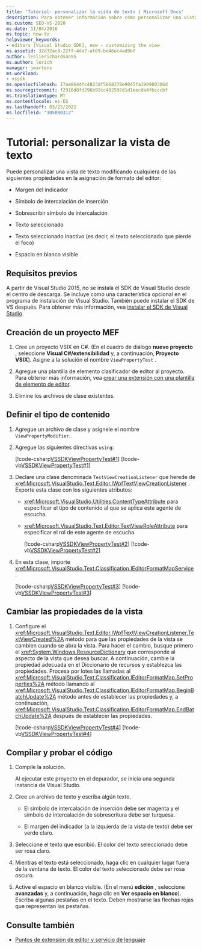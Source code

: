 ```yaml
---
title: 'Tutorial: personalizar la vista de texto | Microsoft Docs'
description: Para obtener información sobre cómo personalizar una vista de texto, modifique cualquiera de las distintas propiedades de la asignación de formato de editor mediante este tutorial.
ms.custom: SEO-VS-2020
ms.date: 11/04/2016
ms.topic: how-to
helpviewer_keywords:
- editors [Visual Studio SDK], new - customizing the view
ms.assetid: 32d32ac8-22ff-4de7-af69-bd46ec4ad9bf
author: leslierichardson95
ms.author: lerich
manager: jmartens
ms.workload:
- vssdk
ms.openlocfilehash: 17aa8644fc4823df5b68378e9045fa190980306d
ms.sourcegitcommit: f2916d8fd296b92cc402597d1d1eecda4f6cccbf
ms.translationtype: MT
ms.contentlocale: es-ES
ms.lasthandoff: 03/25/2021
ms.locfileid: "105080312"
---
```

# <a name="walkthrough-customize-the-text-view"></a>Tutorial: personalizar la vista de texto
Puede personalizar una vista de texto modificando cualquiera de las siguientes propiedades en la asignación de formato del editor:

- Margen del indicador

- Símbolo de intercalación de inserción

- Sobrescribir símbolo de intercalación

- Texto seleccionado

- Texto seleccionado inactivo (es decir, el texto seleccionado que pierde el foco)

- Espacio en blanco visible

## <a name="prerequisites"></a>Requisitos previos
 A partir de Visual Studio 2015, no se instala el SDK de Visual Studio desde el centro de descarga. Se incluye como una característica opcional en el programa de instalación de Visual Studio. También puede instalar el SDK de VS después. Para obtener más información, vea [instalar el SDK de Visual Studio](../extensibility/installing-the-visual-studio-sdk.md).

## <a name="create-a-mef-project"></a>Creación de un proyecto MEF

1. Cree un proyecto VSIX en C#. (En el cuadro de diálogo **nuevo proyecto** , seleccione **Visual C#/extensibilidad** y, a continuación, **Proyecto VSIX**). Asigne a la solución el nombre `ViewPropertyTest` .

2. Agregue una plantilla de elemento clasificador de editor al proyecto. Para obtener más información, vea [crear una extensión con una plantilla de elemento de editor](../extensibility/creating-an-extension-with-an-editor-item-template.md).

3. Elimine los archivos de clase existentes.

## <a name="define-the-content-type"></a>Definir el tipo de contenido

1. Agregue un archivo de clase y asígnele el nombre `ViewPropertyModifier`.

2. Agregue las siguientes directivas `using`:

    [!code-csharp[VSSDKViewPropertyTest#1](../extensibility/codesnippet/CSharp/walkthrough-customizing-the-text-view_1.cs)]
    [!code-vb[VSSDKViewPropertyTest#1](../extensibility/codesnippet/VisualBasic/walkthrough-customizing-the-text-view_1.vb)]

3. Declare una clase denominada `TestViewCreationListener` que herede de <xref:Microsoft.VisualStudio.Text.Editor.IWpfTextViewCreationListener> . Exporte esta clase con los siguientes atributos:

   - <xref:Microsoft.VisualStudio.Utilities.ContentTypeAttribute> para especificar el tipo de contenido al que se aplica este agente de escucha.

   - <xref:Microsoft.VisualStudio.Text.Editor.TextViewRoleAttribute> para especificar el rol de este agente de escucha.

     [!code-csharp[VSSDKViewPropertyTest#2](../extensibility/codesnippet/CSharp/walkthrough-customizing-the-text-view_2.cs)]
     [!code-vb[VSSDKViewPropertyTest#2](../extensibility/codesnippet/VisualBasic/walkthrough-customizing-the-text-view_2.vb)]

4. En esta clase, importe <xref:Microsoft.VisualStudio.Text.Classification.IEditorFormatMapService> .

    [!code-csharp[VSSDKViewPropertyTest#3](../extensibility/codesnippet/CSharp/walkthrough-customizing-the-text-view_3.cs)]
    [!code-vb[VSSDKViewPropertyTest#3](../extensibility/codesnippet/VisualBasic/walkthrough-customizing-the-text-view_3.vb)]

## <a name="change-the-view-properties"></a>Cambiar las propiedades de la vista

1. Configure el <xref:Microsoft.VisualStudio.Text.Editor.IWpfTextViewCreationListener.TextViewCreated%2A> método para que las propiedades de la vista se cambien cuando se abra la vista. Para hacer el cambio, busque primero el <xref:System.Windows.ResourceDictionary> que corresponde al aspecto de la vista que desea buscar. A continuación, cambie la propiedad adecuada en el Diccionario de recursos y establezca las propiedades. Procesa por lotes las llamadas al <xref:Microsoft.VisualStudio.Text.Classification.IEditorFormatMap.SetProperties%2A> método llamando al <xref:Microsoft.VisualStudio.Text.Classification.IEditorFormatMap.BeginBatchUpdate%2A> método antes de establecer las propiedades y, a continuación, <xref:Microsoft.VisualStudio.Text.Classification.IEditorFormatMap.EndBatchUpdate%2A> después de establecer las propiedades.

     [!code-csharp[VSSDKViewPropertyTest#4](../extensibility/codesnippet/CSharp/walkthrough-customizing-the-text-view_4.cs)]
     [!code-vb[VSSDKViewPropertyTest#4](../extensibility/codesnippet/VisualBasic/walkthrough-customizing-the-text-view_4.vb)]

## <a name="build-and-test-the-code"></a>Compilar y probar el código

1. Compile la solución.

     Al ejecutar este proyecto en el depurador, se inicia una segunda instancia de Visual Studio.

2. Cree un archivo de texto y escriba algún texto.

    - El símbolo de intercalación de inserción debe ser magenta y el símbolo de intercalación de sobrescritura debe ser turquesa.

    - El margen del indicador (a la izquierda de la vista de texto) debe ser verde claro.

3. Seleccione el texto que escribió. El color del texto seleccionado debe ser rosa claro.

4. Mientras el texto está seleccionado, haga clic en cualquier lugar fuera de la ventana de texto. El color del texto seleccionado debe ser rosa oscuro.

5. Active el espacio en blanco visible. (En el menú **edición** , seleccione **avanzadas** y, a continuación, haga clic en **Ver espacio en blanco**). Escriba algunas pestañas en el texto. Deben mostrarse las flechas rojas que representan las pestañas.

## <a name="see-also"></a>Consulte también
- [Puntos de extensión de editor y servicio de lenguaje](../extensibility/language-service-and-editor-extension-points.md)
